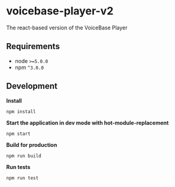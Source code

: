 # voicebase-player-v2
The react-based version of the VoiceBase Player

## Requirements
* node `>=5.0.0`
* npm `^3.0.0`

## Development
**Install**

```
npm install
```

**Start the application in dev mode with hot-module-replacement**

```
npm start
```

**Build for production**

```
npm run build
```

**Run tests**

```
npm run test
```
